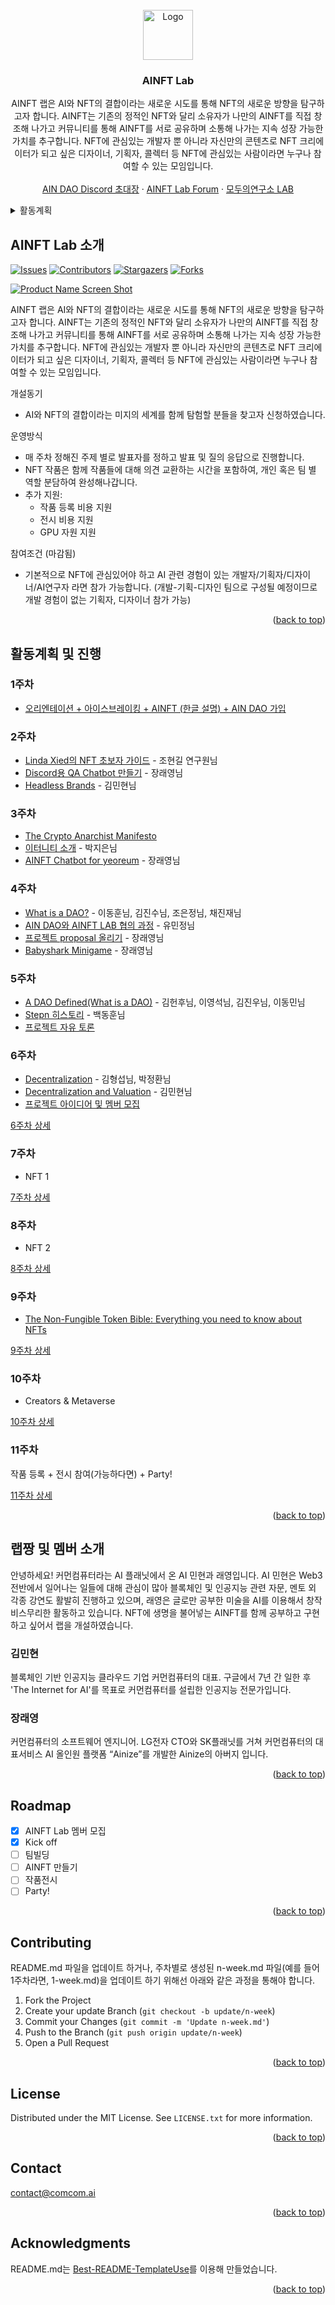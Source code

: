<div id="top"></div>
<!--
*** Thanks for checking out the Best-README-Template. If you have a suggestion
*** that would make this better, please fork the repo and create a pull request
*** or simply open an issue with the tag "enhancement".
*** Don't forget to give the project a star!
*** Thanks again! Now go create something AMAZING! :D
-->



<!-- PROJECT SHIELDS -->
<!--
*** I'm using markdown "reference style" links for readability.
*** Reference links are enclosed in brackets [ ] instead of parentheses ( ).
*** See the bottom of this document for the declaration of the reference variables
*** for contributors-url, forks-url, etc. This is an optional, concise syntax you may use.
*** https://www.markdownguide.org/basic-syntax/#reference-style-links
-->


<!-- PROJECT LOGO -->
<br />
<div align="center">
  <a href="https://github.com/AINFTs/AINFT-Lab">
    <img src="images/logo.png" alt="Logo" width="80" height="80">
  </a>

  <h3 align="center">AINFT Lab</h3>

  <p align="center">
    AINFT 랩은 AI와 NFT의 결합이라는 새로운 시도를 통해 NFT의 새로운 방향을 탐구하고자 합니다. AINFT는 기존의 정적인 NFT와 달리 소유자가 나만의 AINFT를 직접 창조해 나가고 커뮤니티를 통해 AINFT를 서로 공유하며 소통해 나가는 지속 성장 가능한 가치를 추구합니다. NFT에 관심있는 개발자 뿐 아니라 자신만의 콘텐츠로 NFT 크리에이터가 되고 싶은 디자이너, 기획자, 콜렉터 등 NFT에 관심있는 사람이라면 누구나 참여할 수 있는 모임입니다.
    <br />
    <br />
    <a href="https://discord.gg/3MBZ7tQ8C4">AIN DAO Discord 초대장</a>
    ·
    <a href="https://forum2.ainetwork.ai/">AINFT Lab Forum</a>
    ·
    <a href="https://modulabs-hub.oopy.io/">모두의연구소 LAB</a>
  </p>
</div>

<!-- TABLE OF CONTENTS -->
<details>
  <summary>활동계획</summary>
  <ol>
    <li><a href="#1주차">주차: 오리엔테이션 + 아이스브레이킹 + AINFT (한글 설명) + AIN DAO 가입</a></li>
    <li><a href="#2주차">주차: NFT 사례 탐방 (ERC721, ERC1155, Solana, OpenSea, BAYC, DOODLES)</a></li>
    <li><a href="#3주차">주차: 나만의 NFT 만들어서 Testnet에 Minting 하기 (이더리움, 솔라나)</a></li>
    <li><a href="#4주차">주차: AI 사례 탐방 (GPT-3, DALL-E 2, Disco-Diffusion 등)</a></li>
    <li><a href="#5주차">주차: 프로젝트 제안 & Team Building</a></li>
    <li><a href="#6주차">주차: TBA</a></li>
    <li><a href="#7주차">주차: TBA</a></li>
    <li><a href="#8주차">주차: TBA</a></li>
    <li><a href="#9주차">주차: TBA</a></li>
    <li><a href="#10주차">주차: TBA</a></li>
    <li><a href="#11주차">주차: 작품 등록 + 전시 참여(가능하다면) + Party!</a></li>
  </ol>
</details>



<!-- ABOUT THE PROJECT -->
## AINFT Lab 소개

[![Issues][issues-shield]][issues-url]
[![Contributors][contributors-shield]][contributors-url]
[![Stargazers][stars-shield]][stars-url]
[![Forks][forks-shield]][forks-url]


[![Product Name Screen Shot][product-screenshot]](https://example.com)

AINFT 랩은 AI와 NFT의 결합이라는 새로운 시도를 통해 NFT의 새로운 방향을 탐구하고자 합니다. AINFT는 기존의 정적인 NFT와 달리 소유자가 나만의 AINFT를 직접 창조해 나가고 커뮤니티를 통해 AINFT를 서로 공유하며 소통해 나가는 지속 성장 가능한 가치를 추구합니다. NFT에 관심있는 개발자 뿐 아니라 자신만의 콘텐츠로 NFT 크리에이터가 되고 싶은 디자이너, 기획자, 콜렉터 등 NFT에 관심있는 사람이라면 누구나 참여할 수 있는 모임입니다.

개설동기
* AI와 NFT의 결합이라는 미지의 세계를 함께 탐험할 분들을 찾고자 신청하였습니다.

운영방식
* 매 주차 정해진 주제 별로 발표자를 정하고 발표 및 질의 응답으로 진행합니다.
* NFT 작품은 함께 작품들에 대해 의견 교환하는 시간을 포함하여, 개인 혹은 팀 별 역할 분담하여 완성해나갑니다.
* 추가 지원:
  * 작품 등록 비용 지원
  * 전시 비용 지원
  * GPU 자원 지원

참여조건 (마감됨)
* 기본적으로 NFT에 관심있어야 하고 AI 관련 경험이 있는 개발자/기획자/디자이너/AI연구자 라면 참가 가능합니다. (개발-기획-디자인 팀으로 구성될 예정이므로 개발 경험이 없는 기획자, 디자이너 참가 가능)

<p align="right">(<a href="#top">back to top</a>)</p>


<!-- GETTING STARTED -->
## 활동계획 및 진행

### 1주차
- [오리엔테이션 + 아이스브레이킹 + AINFT (한글 설명) + AIN DAO 가입](docs/1-week.md)

### 2주차
- [Linda Xied의 NFT 초보자 가이드](https://github.com/AINFTs/AINFT-Lab/blob/master/docs/2-week.md#1-linda-xie-%EC%9D%98-nft-%EC%B4%88%EB%B3%B4%EC%9E%90-%EA%B0%80%EC%9D%B4%EB%93%9C---%EC%A1%B0%ED%98%84%EA%B8%B8-%EC%97%B0%EA%B5%AC%EC%9B%90%EB%8B%98) - 조현길 연구원님
- [Discord용 QA Chatbot 만들기](https://github.com/AINFTs/AINFT-Lab/blob/master/docs/2-week.md#2-discord%EC%9A%A9-qa-chatbot-%EB%A7%8C%EB%93%A4%EA%B8%B0---%EC%9E%A5%EB%9E%98%EC%98%81-%EB%9E%A9%EC%A7%B1) - 장래영님
- [Headless Brands](https://github.com/AINFTs/AINFT-Lab/blob/master/docs/2-week.md#3----%EA%B9%80%EB%AF%BC%ED%98%84-%EB%9E%A9%EC%A7%B1) - 김민현님

### 3주차
- [The Crypto Anarchist Manifesto](https://groups.csail.mit.edu/mac/classes/6.805/articles/crypto/cypherpunks/may-crypto-manifesto.html)
- [이터니티 소개](https://github.com/AINFTs/AINFT-Lab/blob/master/docs/3-week.md#2-%EC%9D%B4%ED%84%B0%EB%8B%88%ED%8B%B0-%EC%86%8C%EA%B0%9C---%EB%B0%95%EC%A7%80%EC%9D%80%EB%8B%98) - 박지은님
- [AINFT Chatbot for yeoreum](https://github.com/AINFTs/AINFT-Lab/blob/master/docs/3-week.md#3-ainft-chatbot-for-yeoreum---%EC%9E%A5%EB%9E%98%EC%98%81-%EB%9E%A9%EC%A7%B1) - 장래영님

### 4주차
- [What is a DAO?](https://github.com/AINFTs/AINFT-Lab/blob/master/docs/4-week.md#1-what-is-a-dao---%EC%9D%B4%EB%8F%99%ED%9B%88%EB%8B%98-%EA%B9%80%EC%A7%84%EC%88%98%EB%8B%98-%EC%A1%B0%EC%9D%80%EC%A0%95%EB%8B%98-%EC%B1%84%EC%A7%84%EC%9E%AC%EB%8B%98) - 이동훈님, 김진수님, 조은정님, 채진재님
- [AIN DAO와 AINFT LAB 협의 과정](https://github.com/AINFTs/AINFT-Lab/blob/master/docs/4-week.md#2-ain-dao%EC%99%80-ainft-lab-%ED%98%91%EC%9D%98-%EA%B3%BC%EC%A0%95---%EC%9C%A0%EB%AF%BC%EC%A0%95%EB%8B%98) - 유민정님
- [프로젝트 proposal 올리기](https://github.com/AINFTs/AINFT-Lab/blob/master/docs/4-week.md#3-%ED%94%84%EB%A1%9C%EC%A0%9D%ED%8A%B8-proposal-%EC%98%AC%EB%A6%AC%EA%B8%B0---%EC%9E%A5%EB%9E%98%EC%98%81) - 장래영님
- [Babyshark Minigame](https://github.com/AINFTs/AINFT-Lab/blob/master/docs/4-week.md#4-babyshark-minigame) - 장래영님

### 5주차
- [A DAO Defined(What is a DAO)](https://github.com/AINFTs/AINFT-Lab/blob/master/docs/5-week.md#1-a-dao-definedwhat-is-a-dao---%EA%B9%80%ED%97%8C%ED%9B%84%EB%8B%98-%EC%9D%B4%EC%98%81%EC%84%9D%EB%8B%98-%EA%B9%80%EC%A7%84%EC%9A%B0%EB%8B%98-%EC%9D%B4%EB%8F%99%EB%AF%BC%EB%8B%98) - 김헌후님, 이영석님, 김진우님, 이동민님
- [Stepn 히스토리](https://github.com/AINFTs/AINFT-Lab/blob/master/docs/5-week.md#2-stepn-%ED%9E%88%EC%8A%A4%ED%86%A0%EB%A6%AC---%EB%B0%B1%EB%8F%99%ED%9B%88%EB%8B%98) - 백동훈님
- [프로젝트 자유 토론](https://github.com/AINFTs/AINFT-Lab/blob/master/docs/5-week.md#3-ainft-%ED%94%84%EB%A1%9C%EC%A0%9D%ED%8A%B8-%EC%95%84%EC%9D%B4%EB%94%94%EC%96%B4%EC%97%90-%EB%8C%80%ED%95%9C-%EC%9E%90%EC%9C%A0-%ED%86%A0%EB%A1%A0---%EB%8B%A4-%EA%B0%99%EC%9D%B4-%EB%8F%8C%EC%95%84%EA%B0%80%EB%A9%B4%EC%84%9C-1%EB%B6%84%EC%94%A9-1%EB%B6%84%EC%94%A9)

### 6주차
- [Decentralization](https://github.com/AINFTs/AINFT-Lab/blob/master/docs/6-week.md#1-decentralization---%EA%B9%80%ED%98%95%EC%84%AD%EB%8B%98-%EB%B0%95%EC%A0%95%ED%99%98%EB%8B%98) - 김형섭님, 박정환님
- [Decentralization and Valuation](https://github.com/AINFTs/AINFT-Lab/blob/master/docs/6-week.md#2-decentralization-and-valuation---%EA%B9%80%EB%AF%BC%ED%98%84%EB%8B%98) - 김민현님
- [프로젝트 아이디어 및 멤버 모집](https://github.com/AINFTs/AINFT-Lab/blob/master/docs/6-week.md#3-ainft-%ED%94%84%EB%A1%9C%EC%A0%9D%ED%8A%B8-%EC%95%84%EC%9D%B4%EB%94%94%EC%96%B4-%EB%B0%8F-%EB%A9%A4%EB%B2%84-%EB%AA%A8%EC%A7%91)

[6주차 상세](docs/6-week.md)

### 7주차
- NFT 1

[7주차 상세](docs/7-week.md)

### 8주차
- NFT 2

[8주차 상세](docs/8-week.md)

### 9주차
- [The Non-Fungible Token Bible: Everything you need to know about NFTs](https://opensea.io/blog/guides/non-fungible-tokens/#What_is_a_non-fungible_token)

[9주차 상세](docs/9-week.md)

### 10주차
- Creators & Metaverse

[10주차 상세](docs/10-week.md)

### 11주차
작품 등록 + 전시 참여(가능하다면) + Party!

[11주차 상세](docs/11-week.md)

<p align="right">(<a href="#top">back to top</a>)</p>



## 랩짱 및 멤버 소개
안녕하세요! 커먼컴퓨터라는 AI 플래닛에서 온 AI 민현과 래영입니다. AI 민현은 Web3 전반에서 일어나는 일들에 대해 관심이 많아 블록체인 및 인공지능 관련 자문, 멘토 외 각종 강연도 활발히 진행하고 있으며, 래영은 글로만 공부한 미술을 AI를 이용해서 창작 비스무리한 활동하고 있습니다. NFT에 생명을 불어넣는 AINFT를 함께 공부하고 구현하고 싶어서 랩을 개설하였습니다.

### 김민현
블록체인 기반 인공지능 클라우드 기업 커먼컴퓨터의 대표. 구글에서 7년 간 일한 후 'The Internet for AI'를 목표로 커먼컴퓨터를 설립한 인공지능 전문가입니다.

### 장래영
커먼컴퓨터의 소프트웨어 엔지니어. LG전자 CTO와 SK플래닛를 거쳐 커먼컴퓨터의 대표서비스 AI 올인원 플랫폼 “Ainize”를 개발한 Ainize의 아버지 입니다.

<p align="right">(<a href="#top">back to top</a>)</p>


<!-- ROADMAP -->
## Roadmap

- [x] AINFT Lab 멤버 모집
- [x] Kick off
- [ ] 팀빌딩
- [ ] AINFT 만들기
- [ ] 작품전시
- [ ] Party!

<p align="right">(<a href="#top">back to top</a>)</p>



<!-- CONTRIBUTING -->
## Contributing

README.md 파일을 업데이트 하거나, 주차별로 생성된 n-week.md 파일(예를 들어 1주차라면, 1-week.md)을 업데이트 하기 위해선 아래와 같은 과정을 통해야 합니다.

1. Fork the Project
2. Create your update Branch (`git checkout -b update/n-week`)
3. Commit your Changes (`git commit -m 'Update n-week.md'`)
4. Push to the Branch (`git push origin update/n-week`)
5. Open a Pull Request

<p align="right">(<a href="#top">back to top</a>)</p>



<!-- LICENSE -->
## License

Distributed under the MIT License. See `LICENSE.txt` for more information.

<p align="right">(<a href="#top">back to top</a>)</p>



<!-- CONTACT -->
## Contact

contact@comcom.ai

<p align="right">(<a href="#top">back to top</a>)</p>



<!-- ACKNOWLEDGMENTS -->
## Acknowledgments

README.md는 [Best-README-TemplateUse](https://github.com/othneildrew/Best-README-TemplateUse)를 이용해 만들었습니다.

<p align="right">(<a href="#top">back to top</a>)</p>



<!-- MARKDOWN LINKS & IMAGES -->
<!-- https://www.markdownguide.org/basic-syntax/#reference-style-links -->
[contributors-shield]: https://img.shields.io/github/contributors/AINFTs/AINFT-Lab.svg?style=for-the-badge
[contributors-url]: https://github.com/AINFTs/AINFT-Lab/graphs/contributors
[forks-shield]: https://img.shields.io/github/forks/AINFTs/AINFT-Lab.svg?style=for-the-badge
[forks-url]: https://github.com/AINFTs/AINFT-Lab/network/members
[stars-shield]: https://img.shields.io/github/stars/AINFTs/AINFT-Lab.svg?style=for-the-badge
[stars-url]: https://github.com/AINFTs/AINFT-Lab/stargazers
[issues-shield]: https://img.shields.io/github/issues/AINFTs/AINFT-Lab.svg?style=for-the-badge
[issues-url]: https://github.com/AINFTs/AINFT-Lab/issues
[license-shield]: https://img.shields.io/github/license/AINFTs/AINFT-Lab.svg?style=for-the-badge
[license-url]: https://github.com/AINFTs/AINFT-Lab/blob/master/LICENSE.txt
[linkedin-shield]: https://img.shields.io/badge/-LinkedIn-black.svg?style=for-the-badge&logo=linkedin&colorB=555
[linkedin-url]: https://linkedin.com/in/othneildrew
[product-screenshot]: images/screenshot.png
